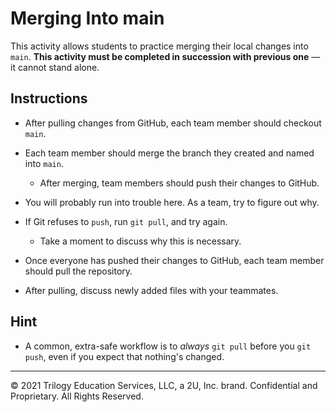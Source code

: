 # Merging Into main

This activity allows students to practice merging their local changes into `main`. **This activity must be completed in succession with previous one** — it cannot stand alone.

## Instructions

* After pulling changes from GitHub, each team member should checkout `main`.

* Each team member should merge the branch they created and named into `main`.

  * After merging, team members should push their changes to GitHub.

* You will probably run into trouble here. As a team, try to figure out why.

* If Git refuses to `push`, run `git pull`, and try again.

  * Take a moment to discuss why this is necessary.

* Once everyone has pushed their changes to GitHub, each team member should pull the repository.

* After pulling, discuss newly added files with your teammates.

## Hint

* A common, extra-safe workflow is to _always_ `git pull` before you `git push`, even if you expect that nothing's changed.

---

© 2021 Trilogy Education Services, LLC, a 2U, Inc. brand. Confidential and Proprietary. All Rights Reserved.
